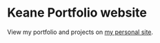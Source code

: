 # Keane Portfolio website

View my portfolio and projects on [my personal site](https://keanecjy.github.io/me). 